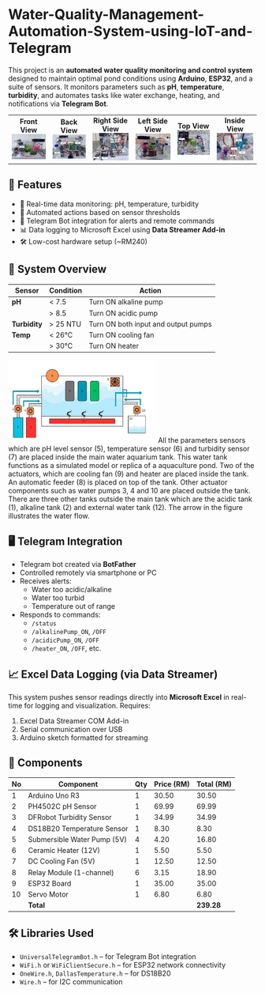 # Water-Quality-Management-Automation-System-using-IoT-and-Telegram
This project is an **automated water quality monitoring and control system** designed to maintain optimal pond conditions using **Arduino**, **ESP32**, and a suite of sensors. It monitors parameters such as **pH**, **temperature**, **turbidity**, and automates tasks like water exchange, heating, and notifications via **Telegram Bot**.

<table>
  <tr>
    <td align="center">
      <strong>Front View</strong>
      <img src="Images/Front.jpg" alt="Front View" width="200"/>
    </td>
    <td align="center">
      <strong>Back View</strong>
      <img src="Images/Back.jpg" alt="Back View" width="200"/>
    </td>
    <td align="center">
      <strong>Right Side View</strong>
      <img src="Images/Right.jpg" alt="Right View" width="200"/>
    </td>
    <td align="center">
      <strong>Left Side View</strong>
      <img src="Images/Left.jpg" alt="Left View" width="200"/>
    </td>
    <td align="center">
      <strong>Top View</strong>
      <img src="Images/Top.jpg" alt="Top View" width="200"/>
    </td>
    <td align="center">
      <strong>Inside View</strong>
      <img src="Images/Inside.jpg" alt="Inside View" width="200"/>
    </td>
  </tr>
</table>


## 🔧 Features
- 📡 Real-time data monitoring: pH, temperature, turbidity
- 🔄 Automated actions based on sensor thresholds
- 📲 Telegram Bot integration for alerts and remote commands
- 📊 Data logging to Microsoft Excel using **Data Streamer Add-in**
- 🛠️ Low-cost hardware setup (~RM240)

## 🧠 System Overview
| Sensor       | Condition                | Action                                  |
|--------------|--------------------------|-----------------------------------------|
| **pH**       | < 7.5                    | Turn ON alkaline pump                   |
|              | > 8.5                    | Turn ON acidic pump                     |
| **Turbidity**| > 25 NTU                | Turn ON both input and output pumps     |
| **Temp**     | < 26°C                  | Turn ON cooling fan                     |
|              | > 30°C                  | Turn ON heater  
<img src="Images/System Overview Design.jpg" alt="System Overview Design" width="300"/>
All the parameters sensors which are pH level sensor (5), temperature sensor (6) and turbidity sensor (7) are placed inside the main water aquarium tank. This water tank functions as a simulated model or replica of a aquaculture pond. Two of the actuators, which are cooling fan (9) and heater are placed inside the tank. An automatic feeder (8) is placed on top of the tank. Other actuator components such as water pumps 3, 4 and 10 are placed outside the tank. There are three other tanks outside the main tank which are the acidic tank (1), alkaline tank (2) and external water tank (12). The arrow in the figure illustrates the water flow.


## 🖥️ Telegram Integration
- Telegram bot created via **BotFather**
- Controlled remotely via smartphone or PC
- Receives alerts:
  - Water too acidic/alkaline
  - Water too turbid
  - Temperature out of range
- Responds to commands:
  - `/status`
  - `/alkalinePump_ON`, `/OFF`
  - `/acidicPump_ON`, `/OFF`
  - `/heater_ON`, `/OFF`, etc.
 
## 📈 Excel Data Logging (via Data Streamer)
This system pushes sensor readings directly into **Microsoft Excel** in real-time for logging and visualization. Requires:
1. Excel Data Streamer COM Add-in
2. Serial communication over USB
3. Arduino sketch formatted for streaming

## 🔌 Components

| No | Component                         | Qty | Price (RM) | Total (RM) |
|----|-----------------------------------|-----|------------|------------|
| 1  | Arduino Uno R3                    | 1   | 30.50      | 30.50      |
| 2  | PH4502C pH Sensor                 | 1   | 69.99      | 69.99      |
| 3  | DFRobot Turbidity Sensor         | 1   | 34.99      | 34.99      |
| 4  | DS18B20 Temperature Sensor       | 1   | 8.30       | 8.30       |
| 5  | Submersible Water Pump (5V)      | 4   | 4.20       | 16.80      |
| 6  | Ceramic Heater (12V)             | 1   | 5.50       | 5.50       |
| 7  | DC Cooling Fan (5V)              | 1   | 12.50      | 12.50      |
| 8  | Relay Module (1-channel)         | 6   | 3.15       | 18.90      |
| 9  | ESP32 Board                       | 1   | 35.00      | 35.00      |
| 10 | Servo Motor                       | 1   | 6.80       | 6.80       |
|    | **Total**                         |     |            | **239.28** |

## 🛠 Libraries Used

- `UniversalTelegramBot.h` – for Telegram Bot integration
- `WiFi.h` or `WiFiClientSecure.h` – for ESP32 network connectivity
- `OneWire.h`, `DallasTemperature.h` – for DS18B20
- `Wire.h` – for I2C communication
